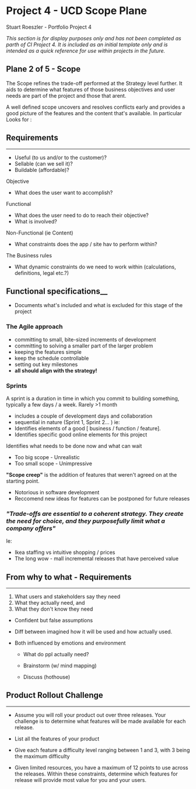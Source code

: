 # Project 4 - UCD Scope Plane
Stuart Roeszler - Portfolio Project 4

_This section is for display purposes only and has not been completed as parth of CI Project 4. It is included as an initial template only and is intended as a quick reference for use within projects in the future._

## Plane 2 of 5 - Scope

The Scope refines the trade-off performed at the Strategy level further. It aids to determine what features of those business objectives and user needs are part of the project and those that arent.

A well defined scope uncovers and resolves conflicts early and provides a good picture of the features and the content that's available. In particular Looks for :
     

## Requirements
---
- Useful (to us and/or to the customer)?
- Sellable (can we sell it)?
- Buildable (affordable)?

Objective
- What does the user want to accomplish? 

Functional
- What does the user need to do to reach their objective?
- What is involved?

Non-Functional (ie Content)
- What constraints does the app / site hav to perform within?

The Business rules
- What dynamic constraints do we need to work within (calculations, definitions, legal etc.?)

## Functional specifications__
- Documents what's included and what is excluded for this stage of the project

### The Agile approach 
- committing to small, bite-sized increments of development
- committing to solving a smaller part of the larger problem
- keeping the features simple
- keep the schedule controllable
- setting out key milestones
- __all should align with the strategy!__

### Sprints
A sprint is a duration in time in which you commit to building something, typically a few days / a week. Rarely >1 month
- includes a couple of development days and collaboration
- sequential in nature (Sprint 1, Sprint 2… ) ie:
- Identifies elements of a good [ business / function / feature].
- Identifies specific good online elements for this project

Identifies what needs to be done now and what can wait
- Too big scope - Unrealistic 
- Too small scope - Unimpressive

__"Scope creep"__ is the addition of features that weren't agreed on at the starting point. 
- Notorious in software development
- Reccomend new ideas for features can be postponed for future releases

### _"Trade-offs are essential to a coherent strategy. They create the need for choice, and they purposefully limit what a company offers"_

Ie:

- Ikea staffing vs intuitive shopping / prices
- The long wow - mall incremental releases that have perceived value


## From why to what - Requirements
---

1. What users and stakeholders say they need
2. What they actually need, and
3. What they don't know they need

- Confident but false assumptions 
- Diff between imagined how it will be used and how actually used.
- Both influenced by emotions and environment

  - What do ppl actually need?

  - Brainstorm (w/ mind mapping)

  - Discuss (hothouse)

## Product Rollout Challenge
--- 

- Assume you will roll your product out over three releases. Your challenge is to determine what features will be made available for each release.

- List all the features of your product

- Give each feature a difficulty level ranging between 1 and 3, with 3 being the maximum difficulty

- Given limited resources, you have a maximum of 12 points to use across the releases. Within these constraints, determine which features for release will provide most value for you and your users.

